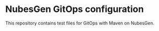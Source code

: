 # NubesGen GitOps configuration

This repository contains test files for GitOps with Maven on NubesGen.
